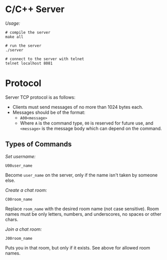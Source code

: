 # C/C++ Server

*Usage:*

```
# compile the server
make all
```

```
# run the server
./server
```

```
# connect to the server with telnet
telnet localhost 8081
```

# Protocol

Server TCP protocol is as follows:

* Clients must send messages of no more than 1024 bytes each.
* Messages should be of the format:
  * `A00<message>`
  * Where `A` is the command type, `00` is reserved for future use, and `<message>` is the message
  body which can depend on the command.

## Types of Commands

*Set username:*

```
U00user_name
```

Become `user_name` on the server, only if the name isn't taken by someone else.

*Create a chat room:*

```
C00room_name
```

Replace `room_name` with the desired room name (not case sensitive). Room names must be only letters,
numbers, and underscores, no spaces or other chars.

*Join a chat room:*

```
J00room_name
```

Puts you in that room, but only if it exists. See above for allowed room names.



